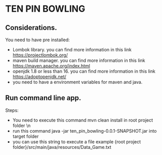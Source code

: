 #  TEN PIN BOWLING

## Considerations.

You need to have pre installed:
* Lombok library. you can find more information in this link https://projectlombok.org/
* maven build manager. you can find more information in this link https://maven.apache.org/index.html
* openjdk 1.8 or less than 16. you can find more information in this link  https://adoptopenjdk.net/
* you need to have a environment variables for maven and java.

## Run command line app.
Steps:
* You need to execute this command mvn clean install in root project folder \n
* run this command java -jar ten_pin_bowling-0.0.1-SNAPSHOT.jar into target folder
* you can use this string to execute a file example {root project folder}/src/main/java/resources/Data_Game.txt